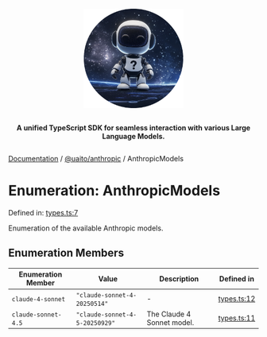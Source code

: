 <div style="display:flex; flex-direction:column; align-items:center;">
<p align="center">
  <img src="../UAITO.png" alt="UAITO Logo" width="200"/>
</p>

<p align="center">
  <strong>A unified TypeScript SDK for seamless interaction with various Large Language Models.</strong>
</p>
</div>

[Documentation](README.md) / [@uaito/anthropic](@uaito.anthropic.md) / AnthropicModels

# Enumeration: AnthropicModels

Defined in: [types.ts:7](https://github.com/elribonazo/uaito/blob/f62317ea80274231e2e005442ee3cfc0926e1dd2/packages/anthropic/src/types.ts#L7)

Enumeration of the available Anthropic models.

## Enumeration Members

| Enumeration Member | Value | Description | Defined in |
| ------ | ------ | ------ | ------ |
| <a id="claude-4-sonnet"></a> `claude-4-sonnet` | `"claude-sonnet-4-20250514"` | - | [types.ts:12](https://github.com/elribonazo/uaito/blob/f62317ea80274231e2e005442ee3cfc0926e1dd2/packages/anthropic/src/types.ts#L12) |
| <a id="claude-sonnet-45"></a> `claude-sonnet-4.5` | `"claude-sonnet-4-5-20250929"` | The Claude 4 Sonnet model. | [types.ts:11](https://github.com/elribonazo/uaito/blob/f62317ea80274231e2e005442ee3cfc0926e1dd2/packages/anthropic/src/types.ts#L11) |
